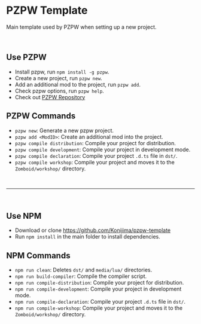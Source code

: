 # PZPW Template
Main template used by PZPW when setting up a new project.

<br>

## Use PZPW
- Install pzpw, run `npm install -g pzpw`.
- Create a new project, run `pzpw new`.
- Add an additional mod to the project, run `pzpw add`.
- Check pzpw options, run `pzpw help`.
- Check out [PZPW Repository](https://github.com/Konijima/pzpw)

## PZPW Commands
- `pzpw new`: Generate a new pzpw project.
- `pzpw add <ModID>`: Create an additional mod into the project.
- `pzpw compile distribution`: Compile your project for distribution.
- `pzpw compile development`: Compile your project in development mode.
- `pzpw compile declaration`: Compile your project `.d.ts` file in `dst/`.
- `pzpw compile workshop`: Compile your project and moves it to the `Zomboid/workshop/` directory.

<br>

----

<br>

## Use NPM
- Download or clone https://github.com/Konijima/pzpw-template
- Run `npm install` in the main folder to install dependencies.

## NPM Commands
- `npm run clean`: Deletes `dst/` and `media/lua/` directories.
- `npm run build-compiler`: Compile the compiler script.
- `npm run compile-distribution`: Compile your project for distribution.
- `npm run compile-development`: Compile your project in development mode.
- `npm run compile-declaration`: Compile your project `.d.ts` file in `dst/`.
- `npm run compile-workshop`: Compile your project and moves it to the `Zomboid/workshop/` directory.
